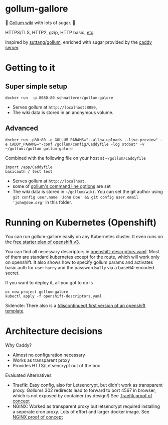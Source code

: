 # gollum-gallore

🍬 [Gollum wiki](https://github.com/gollum) with lots of sugar. 🍬

HTTPS/TLS, HTTP2, gzip, HTTP basic, [etc](https://caddyserver.com/docs).

Inspired by [suttang/gollum](https://github.com/suttang/docker-gollum), enriched with sugar provided by the [caddy server](https://caddyserver.com/features).

# Getting to it

## Super simple setup

`docker run  -p 8080:80 schnatterer/gollum-galore`

* Serves gollum at `http://localhost:8080`,
* The wiki data is stored in an anonymous volume.

## Advanced

`docker run -p80:80 -e GOLLUM_PARAMS="--allow-uploads --live-preview" -e CADDY_PARAMS="-conf /gollum/config/Caddyfile -log stdout" -v ~/gollum:/gollum gollum-galore`

Combined with the following file on your host at `~/gollum/Caddyfile`
```
import /app/Caddyfile
basicauth / test test
```

* Serves gollum at `http://localhost`,
* some of [gollum's command line options](https://github.com/gollum/gollum#configuration) are set
*  The wiki data is stored in `~/gollum/wiki`.
You can set the git author using `git config user.name 'John Doe' && git config user.email 'john@doe.org'` in this folder.

# Running on Kubernetes (Openshift)
You can run gollum-gallore easily on any Kubernetes cluster. It even runs on the [free starter plan of openshift v3](https://www.openshift.com/pricing/index.html).

You can find all necessary descriptors in [openshift-descriptors.yaml](openshift-descriptors.yaml). Most of them are standard kubernetes except for the route, which will work only on openshift.
It also shows how to specify gollum params and activates basic auth for user `harry` and the password`sally` via a base64-encoded secret.

If you want to deploy it, all you got to do is
```
oc new-project gollum-galore
kubectl apply -f openshift-descriptors.yaml
```

Sidenote: There also is a [(discontinued) first version of an openshift template](https://github.com/schnatterer/gollum-galore/blob/59cae8ca93d127bed8efbe22d04c6b32860400dd/openshift-template.yaml).

# Architecture decisions

Why Caddy?
* Almost no configuration necessary
* Works as transparent proxy
* Provides HTTS/Letsencrypt out of the box

Evaluated Alternatives
* Traefik: Easy config, also for Letsencrypt, but didn't work as transparent proxy. Gollums 302 redirects lead to forward to port 4567 in browser, which is not exposed by container (by design!) See [Traefik proof of concept](https://github.com/schnatterer/gollum-galore/tree/traefik)
* NGINX: Worked as transparent proxy but letsencrypt required installing a seperate cron proxy. Lots of effort and larger docker image. See [NGINX proof of concept](https://github.com/schnatterer/gollum-galore/tree/nginx)
